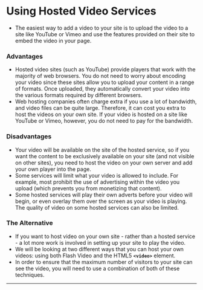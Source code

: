 # Using Hosted Video Services

- The easiest way to add a video to your site is to upload the video to a site like YouTube or Vimeo and use the features provided on their site to embed the video in your page.
### Advantages

- Hosted video sites (such as YouTube) provide players that work with the majority of web browsers. You do not need to worry about encoding your video since these sites allow you to upload your content in a range of formats. Once uploaded, they automatically convert your video into the various formats required by different browsers.
- Web hosting companies often charge extra if you use a lot of bandwidth, and video files can be quite large. Therefore, it can cost you extra to host the videos on your own site. If your video is hosted on a site like YouTube or Vimeo, however, you do not need to pay for the bandwidth.
### Disadvantages

- Your video will be available on the site of the hosted service, so if you want the content to be exclusively available on your site (and not visible on other sites), you need to host the video on your own server and add your own player into the page.
- Some services will limit what your video is allowed to include. For example, most prohibit the use of advertising within the video you upload (which prevents you from monetizing that content).
- Some hosted services will play their own adverts before your video will begin, or even overlay them over the screen as your video is playing. The quality of video on some hosted services can also be limited.
### The Alternative

- If you want to host video on your own site - rather than a hosted service - a lot more work is involved in setting up your site to play the video.
- We will be looking at two different ways that you can host your own videos: using both Flash Video and the HTML5 **`<video>`** element.
- In order to ensure that the maximum number of visitors to your site can see the video, you will need to use a combination of both of these techniques.

---
